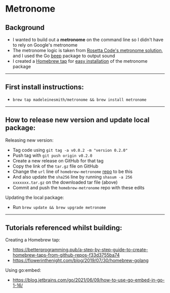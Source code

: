 # Metronome

## Background
* I wanted to build out a **metronome** on the command line so I didn't have to rely on Google's metronome
* The metronome logic is taken from [Rosetta Code's metronome solution](https://rosettacode.org/wiki/Metronome#Go), and I used the Go [beep](https://github.com/faiface/beep) package to output sound
* I created a [Homebrew tap](https://github.com/MadeleineSmith/homebrew-metronome) for [easy installation](#first-install-instructions) of the metronome package

---

## First install instructions:
* ` brew tap madeleinesmith/metronome && brew install metronome `

---

## How to release new version and update local package:
Releasing new version:
* Tag code using ` git tag -a v0.0.2 -m "version 0.2.0" `
* Push tag with ` git push origin v0.2.0 `
* Create a new release on GitHub for that tag
* Copy the link of the `tar.gz` file on GitHub
* Change the `url` line of `homebrew-metronome` [repo](https://github.com/MadeleineSmith/homebrew-metronome/blob/4661e8c8d8ef9dcafb2a46e645d57550990ba31b/metronome.rb#L7) to be this
* And also update the `sha256` line by running `shasum -a 256 xxxxxxx.tar.gz` on the downloaded tar file (above)  
* Commit and push the `homebrew-metronome` repo with these edits

Updating the local package:
* Run ``` brew update && brew upgrade metronome ```

---

## Tutorials referenced whilst building:
Creating a Homebrew tap:
* https://betterprogramming.pub/a-step-by-step-guide-to-create-homebrew-taps-from-github-repos-f33d3755ba74
* https://flowerinthenight.com/blog/2019/07/30/homebrew-golang

Using go:embed:
* https://blog.jetbrains.com/go/2021/06/09/how-to-use-go-embed-in-go-1-16/